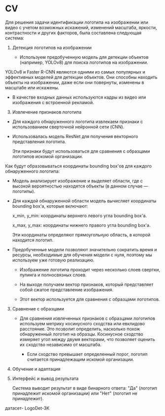 # CV

Для решения задачи идентификации логотипа на изображении или видео с учетом возможных искажений, изменений масштаба, яркости, контрастности и других факторов, была составлена следующая система:


1. Детекция логотипов на изображении


   - Используем предобученную модель для детекции объектов (например, YOLOv8) для поиска логотипов на изображении.
   
YOLOv8 и Faster R-CNN являются одними из самых популярных и эффективных моделей для детекции объектов. Они способны находить объекты на изображении, даже если они повернуты, изменены в масштабе или искажены.

   - В качестве входных данных используются кадры из видео или изображения с встроенной рекламой.

3. Извлечение признаков логотипа

   
  - Для каждого обнаруженного логотипа извлекаем признаки с использованием сверточной нейронной сети (CNN). 
  
- Использовалась модель ResNet для получения векторного представления логотипа.

   Эти признаки будут использоваться для сравнения с образцами логотипов искомой организации.
     
Как будут образовываться координаты bounding box'ов для каждого обнаруженного логотипа:

- Модель анализирует изображение и выделяет области, где с высокой вероятностью находятся объекты (в данном случае — логотипы).
  
- Для каждой обнаруженной области модель вычисляет координаты bounding box'а, которые включают:

     x_min, y_min: координаты верхнего левого угла bounding box'а.
  
     x_max, y_max: координаты нижнего правого угла bounding box'а.
  
  Эти координаты определяют прямоугольную область, в которой находится логотип.

- Предобученные модели позволяют значительно сократить время и ресурсы, необходимые для обучения модели с нуля, поэтому мы используем уже готовую реализацию.

  - Изображение логотипа проходит через несколько слоев свертки, пулинга и полносвязных слоев.
  
  - На выходе получаем вектор признаков, который представляет собой сжатое представление изображения.
  
  - Этот вектор используется для сравнения с образцами логотипов.

3. Сравнение с образцами
   
   - Для сравнения извлеченных признаков с образцами логотипов используем метрику косинусного сходства или евклидово расстояние. Это позволит определить, насколько похож обнаруженный логотип на образцы.
Косинусное сходство измеряет угол между двумя векторами, что позволяет оценить их сходство независимо от масштаба.

     - Если сходство превышает определенный порог, логотип считается принадлежащим искомой организации.

4. Обучение и адаптация

5. Интерфейс и вывод результата
   
   Система выводит результат в виде бинарного ответа: "Да" (логотип принадлежит искомой организации) или "Нет" (логотип не принадлежит).

датасет- LogoDet-3K
